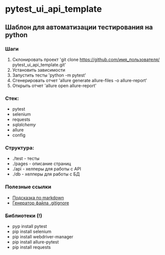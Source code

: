 # pytest_ui_api_template

## Шаблон для автоматизации тестирования на python

### Шаги
1. Склонировать проект 'git clone https://github.com/имя_пользователя/
   pytest_ui_api_template.git'
2. Установить зависимости
3. Запустить тесты 'python -m pytest'
4. Сгенерировать отчет 'allure generate allure-files -o allure-report'
5. Открыть отчет 'allure open allure-report'

### Стек:
- pytest
- selenium
- requests
- _sqlalchemy_
- allure
- config

### Структура:
- ./test - тесты
- ./pages - описание страниц
- ./api - хелперы для работы с API
- ./db - хелперы для работы с БД

### Полезные ссылки
- [Подсказка по markdown](https://www.markdownguide.org/basic-syntax/)
- [Генератор файла .gitignore](https://www.toptal.com/developers/gitignore)

### Библиотеки (!)
- pyp install pytest
- pip install selenium
- pip install webdriver-manager
- pip install allure-pytest
- pip install requests
